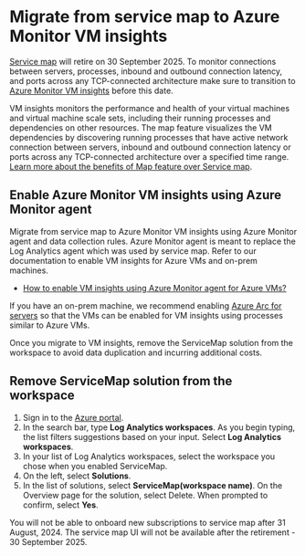 # Migrate from service map to Azure Monitor VM insights

[Service map](https://docs.microsoft.com/en-us/azure/azure-monitor/vm/service-map) will retire on 30 September 2025. To monitor connections between servers, processes, inbound and outbound connection latency, and ports across any TCP-connected architecture make sure to transition to [Azure Monitor VM insights](https://docs.microsoft.com/en-us/azure/azure-monitor/vm/vminsights-overview) before this date.

VM insights monitors the performance and health of your virtual machines and virtual machine scale sets, including their running processes and dependencies on other resources. The map feature visualizes the VM dependencies by discovering running processes that have active network connection between servers, inbound and outbound connection latency or ports across any TCP-connected architecture over a specified time range. [Learn more about the benefits of Map feature over Service map](https://docs.microsoft.com/en-us/azure/azure-monitor/faq#how-is-vm-insights-map-feature-different-from-service-map-). 

## Enable Azure Monitor VM insights using Azure Monitor agent
Migrate from service map to Azure Monitor VM insights using Azure Monitor agent and data collection rules. Azure Monitor agent is meant to replace the Log Analytics agent which was used by service map. Refer to our documentation to enable VM insights for Azure VMs and on-prem machines.
- [How to enable VM insights using Azure Monitor agent for Azure VMs?](https://docs.microsoft.com/en-us/azure/azure-monitor/vm/vminsights-enable-overview#agents)

If you have an on-prem machine, we recommend enabling [Azure Arc for servers](https://docs.microsoft.com/en-us/azure/azure-arc/servers/overview) so that the VMs can be enabled for VM insights using processes similar to Azure VMs.

Once you migrate to VM insights, remove the ServiceMap solution from the workspace to avoid data duplication and incurring additional costs.

## Remove ServiceMap solution from the workspace
1.	Sign in to the [Azure portal](https://portal.azure.com/).
1.	In the search bar, type **Log Analytics workspaces**. As you begin typing, the list filters suggestions based on your input. Select **Log Analytics workspaces**.
1.	In your list of Log Analytics workspaces, select the workspace you chose when you enabled ServiceMap.
1.	On the left, select **Solutions**.
1.	In the list of solutions, select **ServiceMap(workspace name)**. On the Overview page for the solution, select Delete. When prompted to confirm, select **Yes**.

You will not be able to onboard new subscriptions to service map after 31 August, 2024. The service map UI will not be available after the retirement - 30 September 2025.
